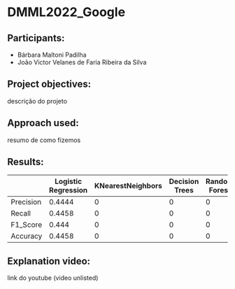# DMML2022_Google

## Participants:
 * Bárbara Maltoni Padilha
 * João Victor Velanes de Faria Ribeira da Silva
 
## Project objectives:
descrição do projeto

## Approach used:
resumo de como fizemos

## Results:
|  | Logistic Regression | KNearestNeighbors | Decision Trees | Random Forest | Neural Networks |
| ------------- | ------------- | ------------- |------------- |------------- |------------- |
| Precision | 0.4444 | 0 | 0 | 0 | 0 |
| Recall  | 0.4458 | 0 | 0 | 0 | 0 |
| F1_Score  | 0.444 | 0 | 0 | 0 | 0 |
| Accuracy  | 0.4458 | 0 | 0 | 0 | 0 |

## Explanation video:
link do youtube (video unlisted)
